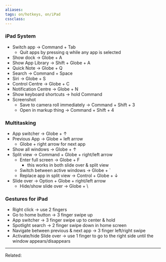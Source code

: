 ```yaml
---
aliases:
tags: on/hotkeys, on/iPad
cssclass:
---
```


### iPad System
-   Switch app → Command + Tab
	-   Quit apps by pressing q while any app is selected
-   Show dock → Globe + A
-   Show App Library → Shift + Globe + A
-   Quick Note → Globe + Q
-   Search → Command + Space
-   Siri → Globe + S
-   Control Centre → Globe + C
-   Notification Centre → Globe + N
-   Show keyboard shortcuts → hold Command
-   Screenshot
	-   Save to camera roll immediately → Command + Shift + 3
	-   Open in markup thing → Command + Shift + 4


### Multitasking
-   App switcher → Globe + ↑
-   Previous App → Globe + left arrow
	-   Globe + right arrow for next app
-   Show all windows → Globe + ↑
-   Split view → Command + Globe + right/left arrow
	-   Enter full screen → Globe + F
		-   this works in both slide over & split view
	-   Switch between active windows → Globe + `
	-   Replace app in split view → Control + Globe + ↓
-   Slide over → Option + Globe + right/left arrow
	-   Hide/show slide over → Globe + \


### Gestures for iPad
-   Right click → use 2 fingers
-   Go to home button → 3 finger swipe up
-   App switcher → 3 finger swipe up to center & hold
-   Spotlight search → 2 finger swipe down in home screen
-   Navigate between previous & next app → 3 finger left/right swipe
-   Activate/hide Slide over → use 1 finger to go to the right side until the window appears/disappears

---
Related:


